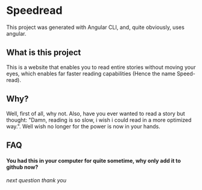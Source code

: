# Speedread

This project was generated with Angular CLI, and, quite obviously, uses angular.

## What is this project
This is a website that enables you to read entire stories without moving your eyes, which enables far faster reading capabilities (Hence the name Speed-read).

## Why?
Well, first of all, why not. Also, have you ever wanted to read a story but thought: "Damn, reading is so slow, i wish i could read in a more optimized way.". Well wish no longer for the power is now in your hands.

## FAQ
#### You had this in your computer for quite sometime, why only add it to github now?
*next question thank you*



